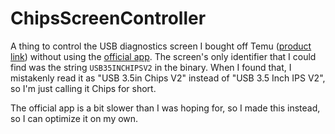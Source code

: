 # ChipsScreenController

A thing to control the USB diagnostics screen I bought off Temu ([product link](https://www.temu.com/goods.html?goods_id=601099577316872))
without using the [official app](https://www.adrive.com/public/nRJGGr/USBPCMonitorENG_3_0_3.zip). The screen's only identifier that I could
find was the string `USB35INCHIPSV2` in the binary. When I found that, I mistakenly read it as "USB 3.5in Chips V2" instead of
"USB 3.5 Inch IPS V2", so I'm just calling it Chips for short.

The official app is a bit slower than I was hoping for, so I made this instead, so I can optimize it on my own.
